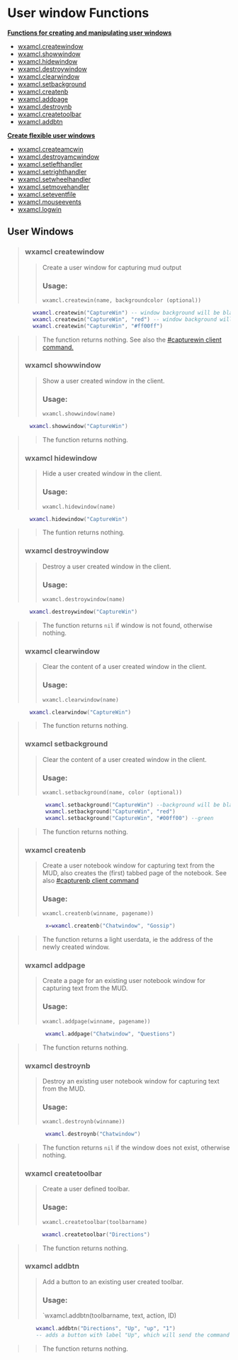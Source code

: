 # User window Functions #
**[Functions for creating and manipulating user windows](#user-windows)**
  * [wxamcl.createwindow](#wxamcl-createwindow)
  * [wxamcl.showwindow](#wxamcl-showwindow)
  * [wxamcl.hidewindow](#wxamcl-hidewindow)
  * [wxamcl.destroywindow](#wxamcl-destroywindow)
  * [wxamcl.clearwindow](#wxamcl-clearwindow)
  * [wxamcl.setbackground](#wxamcl-setbackground)
  * [wxamcl.createnb](#wxamcl-createnb)
  * [wxamcl.addpage](#wxamcl-addpage)
  * [wxamcl.destroynb](#wxamcl-destroynb)
  * [wxamcl.createtoolbar](#wxamcl-createtoolbar)
  * [wxamcl.addbtn](#wxamcl.addbtn)
  
**[Create flexible user windows](#create-amc-window)**
  * [wxamcl.createamcwin](#wxamcl.createamcwin)
  * [wxamcl.destroyamcwindow](#wxamcl.destroyamcwindow)
  * [wxamcl.setlefthandler](#wxamcl-setlefthandler)
  * [wxamcl.setrighthandler](#wxamcl-setrighthandler)
  * [wxamcl.setwheelhandler](#wxamcl-setwheelhandler)
  * [wxamcl.setmovehandler](#wxamcl-setmovehandler)
  * [wxamcl.seteventfile](#wxamcl-seteventfile)
  * [wxamcl.mouseevents](#wxamcl-mouseevents)
  * [wxamcl.logwin](#wxamcl-logwin)
  
## User Windows ##
> ### wxamcl createwindow ###
> > Create a user window for capturing mud output
> > ### Usage: ###
> > `wxamcl.createwin(name, backgroundcolor (optional))`

```lua
        wxamcl.createwin("CaptureWin") -- window background will be black
        wxamcl.createwin("CaptureWin", "red") -- window background will be red
        wxamcl.createwin("CaptureWin", "#ff00ff")
```
> > The function returns nothing. See also the [#capturewin client command.](ClientCommands.md)
> ### wxamcl showwindow ###
> > Show a user created window in the client.
> > ### Usage: ###
> > `wxamcl.showwindow(name)`

```lua
       wxamcl.showwindow("CaptureWin")
```
> > The function returns nothing.
> ### wxamcl hidewindow ###
> > Hide a user created window in the client.
> > ### Usage: ###
> > `wxamcl.hidewindow(name)`

```lua
       wxamcl.hidewindow("CaptureWin")
```
> > The funtion returns nothing.
> ### wxamcl destroywindow ###
> > Destroy a user created window in the client.
> > ### Usage: ###
> > `wxamcl.destroywindow(name)`

```lua
       wxamcl.destroywindow("CaptureWin")
```
> > The function returns `nil` if window is not found, otherwise nothing.
> ### wxamcl clearwindow ###
> > Clear the content of a user created window in the client.
> > ### Usage: ###
> > `wxamcl.clearwindow(name)`

```lua
       wxamcl.clearwindow("CaptureWin")
```
> > The function returns nothing.
> ### wxamcl setbackground ###
> > Clear the content of a user created window in the client.
> > ### Usage: ###
> > `wxamcl.setbackground(name, color (optional))`

```lua
            wxamcl.setbackground("CaptureWin") --background will be black
            wxamcl.setbackground("CaptureWin", "red")
            wxamcl.setbackground("CaptureWin", "#00ff00") --green
```
> > The function returns nothing.
> ### wxamcl createnb ###
> > Create a user notebook window for capturing text from the MUD, also creates the (first) tabbed page of the notebook. See also
> > [#capturenb client command](ClientCommands.md)
> > ### Usage: ###
> > `wxamcl.createnb(winname, pagename))`

```lua
            x=wxamcl.createnb("Chatwindow", "Gossip")
```
> > The function returns a light userdata, ie the address of the newly created window.
> ### wxamcl addpage ###
> > Create a page for an existing user notebook window for capturing text from the MUD.
> > ### Usage: ###
> > `wxamcl.addpage(winname, pagename))`

```lua
            wxamcl.addpage("Chatwindow", "Questions")
```
> > The function returns nothing.
> ### wxamcl destroynb ###
> > Destroy an existing user notebook window for capturing text from the MUD.
> > ### Usage: ###
> > `wxamcl.destroynb(winname))`

```lua
            wxamcl.destroynb("Chatwindow")
```
> > The function returns `nil` if the window does not exist, otherwise nothing.
> ### wxamcl createtoolbar ###
> > Create a user defined toolbar.
> > ### Usage: ###
> > `wxamcl.createtoolbar(toolbarname)`

```lua
           wxamcl.createtoolbar("Directions")
```
> > The function returns nothing.
> ### wxamcl addbtn ###
> > Add a button to an existing user created toolbar.
> > ### Usage: ###
> > `wxamcl.addbtn(toolbarname, text, action, ID)

```lua
         wxamcl.addbtn("Directions", "Up", "up", "1")
		 -- adds a button with label "Up", which will send the command "up" to the MUD, ID needs to be greater than 1 and less than 1000
```
> > The function returns nothing.